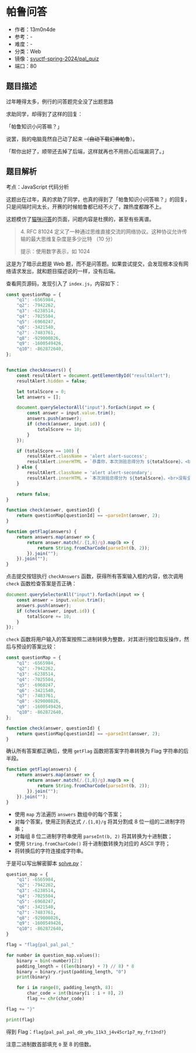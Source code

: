 # 帕鲁问答

- 作者：13m0n4de
- 参考：-
- 难度：-
- 分类：Web
- 镜像：[svuctf-spring-2024/pal_quiz](https://ghcr.io/svuctf/svuctf-spring-2024/pal_quiz:latest)
- 端口：80

## 题目描述

过年睡得太多，例行的问答题完全没了出题思路

求助同学，却得到了这样的回复：

「帕鲁知识小问答嘛？」

说罢，我的电脑竟然自己动了起来 ~~（自动下载幻兽帕鲁~~）。

「帮你出好了，顺带还去掉了后端，这样就再也不用担心后端漏洞了。」

## 题目解析

考点：JavaScript 代码分析

这题出在过年，真的求助了同学，也真的得到了「帕鲁知识小问答嘛？」的回复，只是间隔时间太长，开赛的时候帕鲁都已经不火了，蹭热度都蹭不上。

这题模仿了[猫咪问答](../../misc/neko_quiz/README.md)的页面，问题内容是杜撰的，甚至有些离谱。

> 4\. RFC 81024 定义了一种通过思维直接交流的网络协议。这种协议允许传输的最大思维复杂度是多少比特 （10 分）
>
> 提示：使用数字表示，如 1024

这是为了暗示此题是 Web 题，而不是问答题。如果尝试提交，会发现根本没有网络请求发出，就和题目描述说的一样，没有后端。

查看网页源码，发现引入了 `index.js`，内容如下：

```javascript
const questionMap = {
    "q1": -6565984,
    "q2": -7942262,
    "q3": -6238514,
    "q4": -7025504,
    "q5": -6960247,
    "q6": -3421540,
    "q7": -7483761,
    "q8": -929000826,
    "q9": -1600549426,
    "q10": -862872640,
};


function checkAnswers() {
    const resultAlert = document.getElementById("resultAlert");
    resultAlert.hidden = false;

    let totalScore = 0;
    let answers = [];

    document.querySelectorAll("input").forEach(input => {
        const answer = input.value.trim();
        answers.push(answer);
        if (check(answer, input.id)) {
            totalScore += 10;
        }
    });

    if (totalScore == 100) {
        resultAlert.className = 'alert alert-success';
        resultAlert.innerHTML = `恭喜你，本次测验总得分为 ${totalScore}。<br>flag{pal_pal_pal_${getFlag(answers)}}`;
    } else {
        resultAlert.className = 'alert alert-secondary';
        resultAlert.innerHTML = `本次测验总得分为 ${totalScore}。<br>没有全部答对，不能给你 flag 哦。`;
    }

    return false;
}

function check(answer, questionId) {
    return questionMap[questionId] == ~parseInt(answer, 2);
}

function getFlag(answers) {
    return answers.map(answer => {
        return answer.match(/.{1,8}/g).map(b => {
            return String.fromCharCode(parseInt(b, 2));
        }).join("");
    }).join("");
}
```

点击提交按钮执行 `checkAnswers` 函数，获得所有答案输入框的内容，依次调用 `check` 函数检查答案是否正确：

```javascript
document.querySelectorAll("input").forEach(input => {
    const answer = input.value.trim();
    answers.push(answer);
    if (check(answer, input.id)) {
        totalScore += 10;
    }
});
```

`check` 函数将用户输入的答案按照二进制转换为整数，对其进行按位取反操作，然后与预设的答案比较：

```javascript
const questionMap = {
    "q1": -6565984,
    "q2": -7942262,
    "q3": -6238514,
    "q4": -7025504,
    "q5": -6960247,
    "q6": -3421540,
    "q7": -7483761,
    "q8": -929000826,
    "q9": -1600549426,
    "q10": -862872640,
};

function check(answer, questionId) {
    return questionMap[questionId] == ~parseInt(answer, 2);
}
```

确认所有答案都正确后，使用 `getFlag` 函数把答案字符串转换为 Flag 字符串的后半段。

```javascript
function getFlag(answers) {
    return answers.map(answer => {
        return answer.match(/.{1,8}/g).map(b => {
            return String.fromCharCode(parseInt(b, 2));
        }).join("");
    }).join("");
}
```

- 使用 `map` 方法遍历 `answers` 数组中的每个答案；
- 对每个答案，使用正则表达式 `/.{1,8}/g` 将其分割成 8 位一组的二进制字符串；
- 对每组 8 位二进制字符串使用 `parseInt(b, 2)` 将其转换为十进制数；
- 使用 `String.fromCharCode()` 将十进制数转换为对应的 ASCII 字符；
- 将转换后的字符连接成字符串。

于是可以写出解密脚本 [solve.py](./writeup/solve.py)：

```python
question_map = {
    "q1": -6565984,
    "q2": -7942262,
    "q3": -6238514,
    "q4": -7025504,
    "q5": -6960247,
    "q6": -3421540,
    "q7": -7483761,
    "q8": -929000826,
    "q9": -1600549426,
    "q10": -862872640,
}

flag = "flag{pal_pal_pal_"

for number in question_map.values():
    binary = bin(~number)[2:]
    padding_length = ((len(binary) + 7) // 8) * 8
    binary = binary.rjust(padding_length, "0")
    print(binary)

    for i in range(0, padding_length, 8):
        char_code = int(binary[i : i + 8], 2)
        flag += chr(char_code)

flag += "}"

print(flag)
```

得到 Flag：`flag{pal_pal_pal_d0_y0u_11k3_j4v45cr1p7_my_fr13nd?}`

注意二进制数首部填充 `0` 至 8 的倍数。
